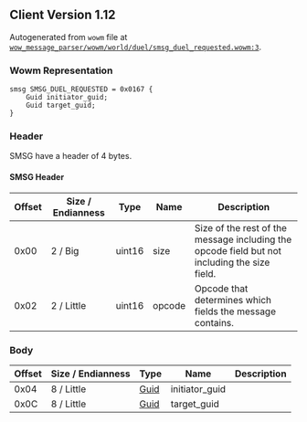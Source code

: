 ## Client Version 1.12

Autogenerated from `wowm` file at [`wow_message_parser/wowm/world/duel/smsg_duel_requested.wowm:3`](https://github.com/gtker/wow_messages/tree/main/wow_message_parser/wowm/world/duel/smsg_duel_requested.wowm#L3).

### Wowm Representation
```rust,ignore
smsg SMSG_DUEL_REQUESTED = 0x0167 {
    Guid initiator_guid;
    Guid target_guid;
}
```
### Header
SMSG have a header of 4 bytes.

#### SMSG Header
| Offset | Size / Endianness | Type   | Name   | Description |
| ------ | ----------------- | ------ | ------ | ----------- |
| 0x00   | 2 / Big           | uint16 | size   | Size of the rest of the message including the opcode field but not including the size field.|
| 0x02   | 2 / Little        | uint16 | opcode | Opcode that determines which fields the message contains.|
### Body
| Offset | Size / Endianness | Type | Name | Description |
| ------ | ----------------- | ---- | ---- | ----------- |
| 0x04 | 8 / Little | [Guid](../spec/packed-guid.md) | initiator_guid |  |
| 0x0C | 8 / Little | [Guid](../spec/packed-guid.md) | target_guid |  |
